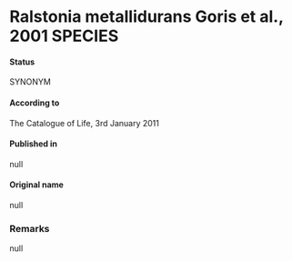 # Ralstonia metallidurans Goris et al., 2001 SPECIES

#### Status
SYNONYM

#### According to
The Catalogue of Life, 3rd January 2011

#### Published in
null

#### Original name
null

### Remarks
null